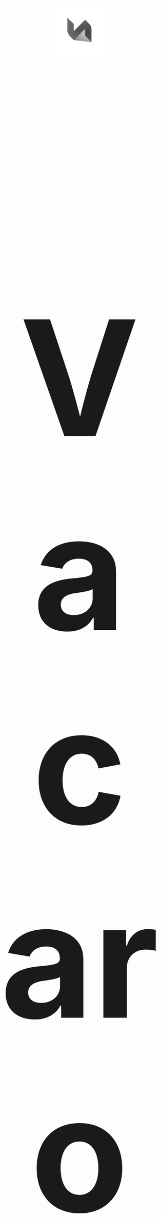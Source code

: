 <div align="center">

<picture>
  <source media="(prefers-color-scheme: dark)" srcset="https://raw.githubusercontent.com/Vacaro/Vacaro/main/.github/assets/Logo-DMlogo.png">
  <source media="(prefers-color-scheme: light)" srcset="https://raw.githubusercontent.com/Vacaro/Vacaro/main/.github/assets/Logo-logo.png">
  <img width="160px" height="160px" alt="Vacaro Engine Logo displayed in center of screen." src="https://raw.githubusercontent.com/Vacaro/Vacaro/main/.github/assets/Logo-GRADIENTlogo.png">
</picture>

<h1 style="font-weight: 500; font-size:500px;"><strong>Vacaro</strong> Engine</h1>

<h4>Achieving photorealistic stories</h4>

![Repo Size](https://img.shields.io/github/languages/code-size/vacaro/vacaro?label=repo%20size&logo=github&style=for-the-badge)
![Repo Lines](https://img.shields.io/tokei/lines/github/vacaro/vacaro?color=green&style=for-the-badge)
[![Discord Link](https://img.shields.io/discord/991359734949093496?color=blue&label=Discord&logo=discord&style=for-the-badge)](https://discord.gg/M5SncHjSX5)

</div>

> **Warning**
> *Vacaro* is in early development, the *codebase* and *API* can change rapidly.

> **Note**
> Any [*NodeJS*](https://nodejs.org/en/) based projects use [NPM](https://npmjs.org) package manager.

## Project Structure
- '**vacaro/**' the engine's codebase. *(C++20, Vulkan, Dear Imgui + GLFW)*


- '**vacaro-launcher/**', the game engine launcher's codebase. *(SvelteKit, Tauri and Rust)*

![Launcher Banner](https://raw.githubusercontent.com/Vacaro/Vacaro/main/.github/assets/launcher-banner.png)

- - [![CodeQL launcher engine [cross-platform]](https://github.com/Vacaro/Vacaro/actions/workflows/codeql_launcher_cross-platform.yml/badge.svg)](https://github.com/Vacaro/Vacaro/actions/workflows/codeql_launcher_cross-platform.yml)

- - [![test launcher engine [cross-platform] (vacaro-launcher)](https://github.com/Vacaro/Vacaro/actions/workflows/test_launcher_cross-platform.yml/badge.svg)](https://github.com/Vacaro/Vacaro/actions/workflows/test_launcher_cross-platform.yml)

- - [![release launcher engine [cross-platform]](https://github.com/Vacaro/Vacaro/actions/workflows/release_launcher_cross-platform.yml/badge.svg)](https://github.com/Vacaro/Vacaro/actions/workflows/release_launcher_cross-platform.yml)



- '**vacaro-website/**', the website code for vacaro.org. *(SvelteKit, Carbon Design System, Vite)*

> *[SvelteKit](https://kit.svelte.dev/) applications are using the latest version of [Vite](https://vitejs.dev/).*

<div align="center">

**AZ Software** ***2016-2022***

</div>
